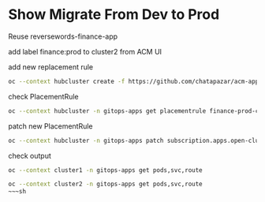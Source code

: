 # Show Migrate From Dev to Prod

Reuse reversewords-finance-app

add label finance:prod to cluster2 from ACM UI

add new replacement rule

~~~sh
oc --context hubcluster create -f https://github.com/chatapazar/acm-app-lifecycle-policies-lab/raw/master/acm-manifests/reversewords-kustomize/11_placement_rule-finace-prod.yaml
~~~

check PlacementRule
~~~sh
oc --context hubcluster -n gitops-apps get placementrule finance-prod-clusters -o jsonpath='{.status.decisions[]}'
~~~

patch new PlacementRule 

~~~sh
oc --context hubcluster -n gitops-apps patch subscription.apps.open-cluster-management.io/reversewords-finance-app-subscription -p '{"spec":{"placement":{"placementRef":{"name":"finance-prod-clusters"}}}}' --type=merge
~~~

check output

~~~sh
oc --context cluster1 -n gitops-apps get pods,svc,route

oc --context cluster2 -n gitops-apps get pods,svc,route
~~~sh